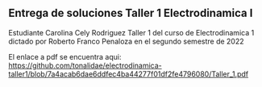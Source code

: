
## Entrega de soluciones Taller 1 Electrodinamica I
Estudiante Carolina Cely Rodriguez
Taller 1 del curso de Electrodinamica 1 dictado por Roberto Franco Penaloza en el segundo semestre de 2022

El enlace a pdf se encuentra aqui: https://github.com/tonalidae/electrodinamica-taller1/blob/7a4acab6dae6ddfec4ba44277f01df2fe4796080/Taller_1.pdf
